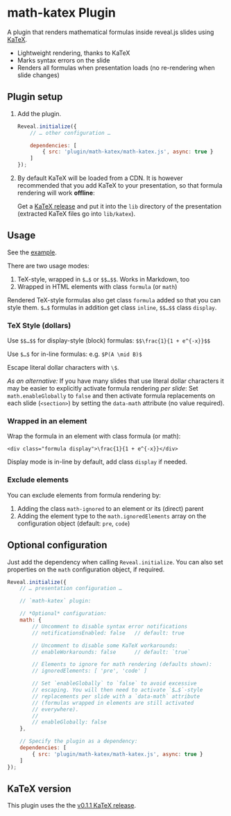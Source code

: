 # math-katex Plugin

A plugin that renders mathematical formulas inside reveal.js slides using
 [KaTeX](https://github.com/Khan/KaTeX]).

- Lightweight rendering, thanks to KaTeX
- Marks syntax errors on the slide
- Renders all formulas when presentation loads (no re-rendering when slide changes)


## Plugin setup

1. Add the plugin.

    ```javascript
    Reveal.initialize({
        // … other configuration …

    	dependencies: [
            { src: 'plugin/math-katex/math-katex.js', async: true }
    	]
    });
    ```
    
2. By default KaTeX will be loaded from a CDN. It is however recommended that you add KaTeX to your presentation, so that formula rendering will work **offline**:

    Get a [KaTeX release](https://github.com/Khan/KaTeX/releases/download/v0.1.1/katex.tar.gz) and put it into the `lib` directory of the presentation (extracted KaTeX files go into `lib/katex`).


## Usage

See the [example](example.html).

There are two usage modes:

1. TeX-style, wrapped in `$…$` or `$$…$$`. Works in Markdown, too
2. Wrapped in HTML elements with class `formula` (or `math`)

Rendered TeX-style formulas also get class `formula` added so that you can style them. `$…$` formulas in addition get class `inline`, `$$…$$` class `display`.


### TeX Style (dollars)

Use `$$…$$` for display-style (block) formulas: `$$\frac{1}{1 + e^{-x}}$$`

Use `$…$` for in-line formulas: e.g. `$P(A \mid B)$`

Escape literal dollar characters with `\$`.

*As an alternative:* If you have many slides that use literal dollar characters it may be easier to explicitly activate formula rendering *per slide*: Set `math.enableGlobally` to `false` and then activate formula replacements on each slide (`<section>`) by setting the `data-math` attribute (no value required).


### Wrapped in an element

Wrap the formula in an element with class formula (or math):

`<div class="formula display">\frac{1}{1 + e^{-x}}</div>`

Display mode is in-line by default, add class `display` if needed.


### Exclude elements

You can exclude elements from formula rendering by:

1. Adding the class `math-ignored` to an element or its (direct) parent
1. Adding the element type to the `math.ignoredElements` array on the configuration object (default: `pre`, `code`)



## Optional configuration

Just add the dependency when calling `Reveal.initialize`. You can also set properties on the `math` configuration object, if required.


```javascript
Reveal.initialize({
    // … presentation configuration …

    // `math-katex` plugin:

    // *Optional* configuration:
    math: {
        // Uncomment to disable syntax error notifications
        // notificationsEnabled: false   // default: true

        // Uncomment to disable some KaTeX workarounds:
        // enableWorkarounds: false      // default: `true`

        // Elements to ignore for math rendering (defaults shown):
        // ignoredElements: [ 'pre', 'code' ]

        // Set `enableGlobally` to `false` to avoid excessive
        // escaping. You will then need to activate `$…$`-style
        // replacements per slide with a `data-math` attribute
        // (formulas wrapped in elements are still activated
        // everywhere).
        //
        // enableGlobally: false
    },

    // Specify the plugin as a dependency:
	dependencies: [
        { src: 'plugin/math-katex/math-katex.js', async: true }
	]
});
```


## KaTeX version

This plugin uses the the [v0.1.1 KaTeX release](https://github.com/Khan/KaTeX/releases/tag/v0.1.1).
